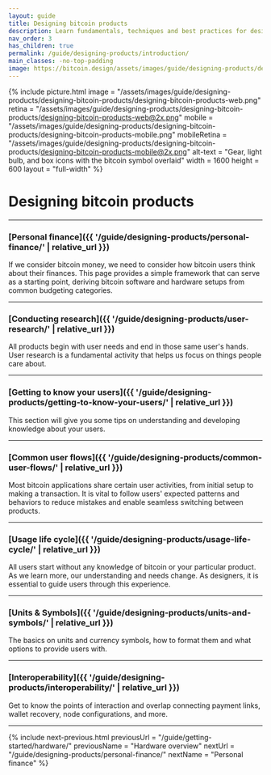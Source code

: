 ```yaml
---
layout: guide
title: Designing bitcoin products
description: Learn fundamentals, techniques and best practices for designing great bitcoin UX.
nav_order: 3
has_children: true
permalink: /guide/designing-products/introduction/
main_classes: -no-top-padding
image: https://bitcoin.design/assets/images/guide/designing-products/designing-bitcoin-products/designing-bitcoin-products-preview.png
---
```


<!--

Editor's notes

A brief introduction and summary of all pages in this section. The idea is that readers scan this page to get an overview of the section and then decide which topics to dive into.

-->

{% include picture.html
   image = "/assets/images/guide/designing-products/designing-bitcoin-products/designing-bitcoin-products-web.png"
   retina = "/assets/images/guide/designing-products/designing-bitcoin-products/designing-bitcoin-products-web@2x.png"
   mobile = "/assets/images/guide/designing-products/designing-bitcoin-products/designing-bitcoin-products-mobile.png"
   mobileRetina = "/assets/images/guide/designing-products/designing-bitcoin-products/designing-bitcoin-products-mobile@2x.png"
   alt-text = "Gear, light bulb, and box icons with the bitcoin symbol overlaid"
   width = 1600
   height = 600
   layout = "full-width"
%}

# Designing bitcoin products

---

### [Personal finance]({{ '/guide/designing-products/personal-finance/' | relative_url }})

If we consider bitcoin money, we need to consider how bitcoin users think about their finances. This page provides a simple framework that can serve as a starting point, deriving bitcoin software and hardware setups from common budgeting categories.

---

### [Conducting research]({{ '/guide/designing-products/user-research/' | relative_url }})

All products begin with user needs and end in those same user's hands. User research is a fundamental activity that helps us focus on things people care about.

---

### [Getting to know your users]({{ '/guide/designing-products/getting-to-know-your-users/' | relative_url }})

This section will give you some tips on understanding and developing knowledge about your users.

---

### [Common user flows]({{ '/guide/designing-products/common-user-flows/' | relative_url }})

Most bitcoin applications share certain user activities, from initial setup to making a transaction. It is vital to follow users' expected patterns and behaviors to reduce mistakes and enable seamless switching between products.

---

### [Usage life cycle]({{ '/guide/designing-products/usage-life-cycle/' | relative_url }})

All users start without any knowledge of bitcoin or your particular product. As we learn more, our understanding and needs change. As designers, it is essential to guide users through this experience.

---

### [Units & Symbols]({{ '/guide/designing-products/units-and-symbols/' | relative_url }})

The basics on units and currency symbols, how to format them and what options to provide users with.

---

### [Interoperability]({{ '/guide/designing-products/interoperability/' | relative_url }})

Get to know the points of interaction and overlap connecting payment links, wallet recovery, node configurations, and more.

---

{% include next-previous.html
   previousUrl = "/guide/getting-started/hardware/"
   previousName = "Hardware overview"
   nextUrl = "/guide/designing-products/personal-finance/"
   nextName = "Personal finance"
%}
